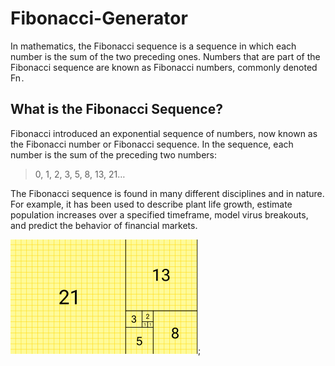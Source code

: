 # Fibonacci-Generator
In mathematics, the Fibonacci sequence is a sequence in which each number is the sum of the two preceding ones. Numbers that are part of the Fibonacci sequence are known as Fibonacci numbers, commonly denoted Fn .

## What is the Fibonacci Sequence?
Fibonacci introduced an exponential sequence of numbers, now known as the Fibonacci number or Fibonacci sequence. In the sequence, each number is the sum of the preceding two numbers:

> 0, 1, 2, 3, 5, 8, 13, 21…

The Fibonacci sequence is found in many different disciplines and in nature. For example, it has been used to describe plant life growth, estimate population increases over a specified timeframe, model virus breakouts, and predict the behavior of financial markets. 

![fibonacci pattern image](./images/fibonacci-img.png);

